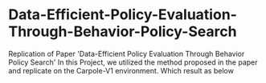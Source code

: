 # Data-Efficient-Policy-Evaluation-Through-Behavior-Policy-Search
Replication of Paper 'Data-Efficient Policy Evaluation Through Behavior Policy Search'
In this Project, we utilized the method proposed in the paper and replicate on the Carpole-V1 environment.
Which result as below


